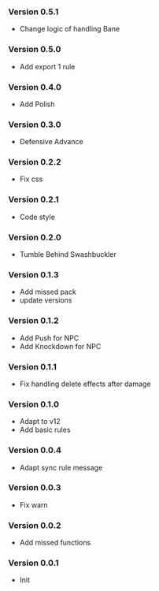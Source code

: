 ### Version 0.5.1
- Change logic of handling Bane

### Version 0.5.0
- Add export 1 rule

### Version 0.4.0
- Add Polish

### Version 0.3.0
- Defensive Advance

### Version 0.2.2
- Fix css

### Version 0.2.1
- Code style

### Version 0.2.0
- Tumble Behind Swashbuckler

### Version 0.1.3
- Add missed pack
- update versions

### Version 0.1.2
- Add Push for NPC
- Add Knockdown for NPC
 
### Version 0.1.1
- Fix handling delete effects after damage
 
### Version 0.1.0
- Adapt to v12
- Add basic rules

### Version 0.0.4
- Adapt sync rule message

### Version 0.0.3
- Fix warn

### Version 0.0.2
- Add missed functions

### Version 0.0.1
- Init